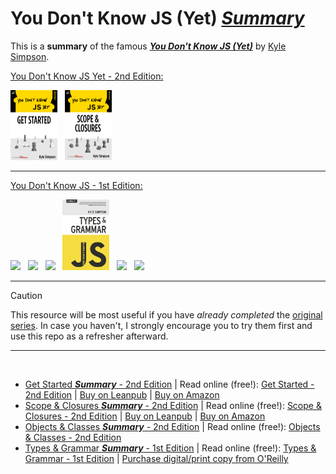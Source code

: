 # You Don't Know JS (Yet) <ins>**_Summary_**</ins>

This is a **summary** of the famous <a href="https://github.com/getify/You-Dont-Know-JS">**_You Don't Know JS (Yet)_**</a> by <a href="http://creativecommons.org/licenses/by-nc-nd/4.0/">Kyle Simpson</a>.

[You Don't Know JS Yet - 2nd Edition:](https://github.com/getify/You-Dont-Know-JS/tree/2nd-ed)

<a href="https://leanpub.com/ydkjsy-get-started"><img src="get-started/images/cover.png" width="75"></a>&nbsp;&nbsp;
<a href="https://leanpub.com/ydkjsy-scope-closures"><img src="scope-closures/images/cover.png" width="75"></a>&nbsp;&nbsp;

---

[You Don't Know JS - 1st Edition:](https://github.com/getify/You-Dont-Know-JS/tree/1st-ed)

<a href="https://github.com/getify/You-Dont-Know-JS/blob/1st-ed/up%20&%20going/README.md"><img src="https://github.com/getify/You-Dont-Know-JS/blob/1st-ed/up%20%26%20going/cover.jpg" width="75"></a>&nbsp;&nbsp;
<a href="https://github.com/getify/You-Dont-Know-JS/blob/1st-ed/scope%20&%20closures/README.md"><img src="https://github.com/getify/You-Dont-Know-JS/blob/1st-ed/scope%20%26%20closures/cover.jpg" width="75"></a>&nbsp;&nbsp;
<a href="https://github.com/getify/You-Dont-Know-JS/blob/1st-ed/this%20&%20object%20prototypes/README.md"><img src="https://github.com/getify/You-Dont-Know-JS/blob/1st-ed/this%20%26%20object%20prototypes/cover.jpg" width="75"></a>&nbsp;&nbsp;
<a href="https://github.com/getify/You-Dont-Know-JS/blob/1st-ed/types%20&%20grammar/README.md"><img src="types-grammar/images/cover.jpg" width="75"></a>&nbsp;&nbsp;
<a href="https://github.com/getify/You-Dont-Know-JS/blob/1st-ed/async%20&%20performance/README.md"><img src="https://github.com/getify/You-Dont-Know-JS/blob/1st-ed/async%20%26%20performance/cover.jpg" width="75"></a>&nbsp;&nbsp;
<a href="https://github.com/getify/You-Dont-Know-JS/blob/1st-ed/es6%20&%20beyond/README.md"><img src="https://github.com/getify/You-Dont-Know-JS/blob/1st-ed/es6%20%26%20beyond/cover.jpg" width="75"></a>&nbsp;&nbsp;

---

> [!CAUTION]
> This resource will be most useful if you have <i>already completed</i> the <a href="https://github.com/getify/You-Dont-Know-JS">original series</a>.
> In case you haven't, I strongly encourage you to try them first and use this repo as a refresher afterward.

---

<br>

- [Get Started **_Summary_** - 2nd Edition](get-started/README.md) | Read online (free!): [Get Started - 2nd Edition](https://github.com/getify/You-Dont-Know-JS/blob/2nd-ed/get-started/README.md) | [Buy on Leanpub](https://leanpub.com/ydkjsy-get-started) | [Buy on Amazon](https://www.amazon.com/dp/B084BNMN7T)
- [Scope & Closures **_Summary_** - 2nd Edition](scope-closures/README.md) | Read online (free!): [Scope & Closures - 2nd Edition](https://github.com/getify/You-Dont-Know-JS/blob/2nd-ed/scope-closures/README.md) | [Buy on Leanpub](https://leanpub.com/ydkjsy-scope-closures) | [Buy on Amazon](https://www.amazon.com/dp/B08634PZ3N)
- [Objects & Classes **_Summary_** - 2nd Edition](objects-classes/README.md) | Read online (free!): [Objects & Classes - 2nd Edition](https://github.com/getify/You-Dont-Know-JS/blob/2nd-ed/objects-classes/README.md)
- [Types & Grammar **_Summary_** - 1st Edition](types-grammar/README.md) | Read online (free!): [Types & Grammar - 1st Edition](https://github.com/getify/You-Dont-Know-JS/blob/1st-ed/types%20&%20grammar/README.md) | [Purchase digital/print copy from O'Reilly](http://shop.oreilly.com/product/0636920033745.do)
